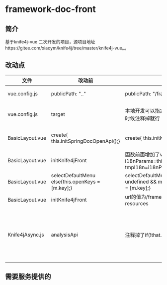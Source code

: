 # framework-doc-front

## 简介
基于knife4j-vue 二次开发的项目，源项目地址https://gitee.com/xiaoym/knife4j/tree/master/knife4j-vue。。

## 改动点
|  文件   | 改动前  |  改动后 |说明
|  ----  | ----  |----| ----|
|   vue.config.js |  publicPath: ".." |  publicPath: "/framework/doc/" | 资源目录 |
|   vue.config.js |  target |  本地开发可以指定到服务的地址 build的时候注释掉就行 | 接口的域名 |
|   BasicLayout.vue |  create{ this.initSpringDocOpenApi();} |  create{ this.initKnife4jFront();} | 改为front模式 |
|   BasicLayout.vue | initKnife4jFront |  函数前面增加了var i18nParams=this.getI18nFromUrl();var tmpI18n=i18nParams.i18n; | 解决bug |
|   BasicLayout.vue |  selectDefaultMenu else{this.openKeys = [m.key];} |  selectDefaultMenu else (m != undefined && m != null){this.openKeys = [m.key];} | 解决bug |
|   BasicLayout.vue |  initKnife4jFront |  url的值为/framework/swagger-resources | 指定url |
|   Knife4jAsync.js |  analysisApi  |  注释掉了if(!that.springdoc)... | 请求接口会带上当前页面的地址 |
## 需要服务提供的
